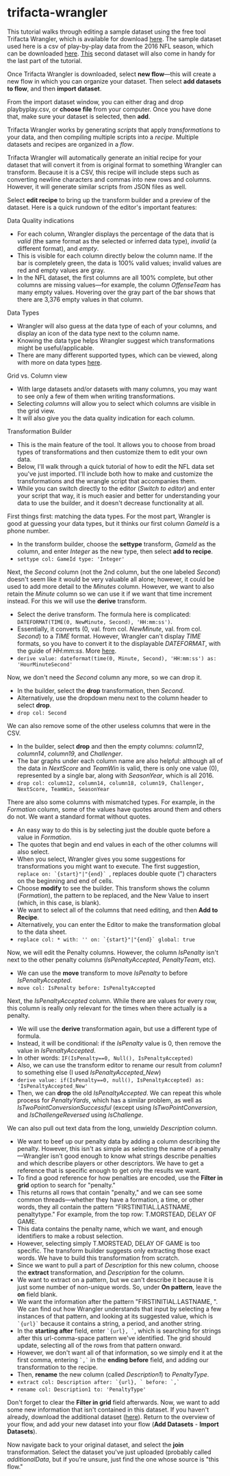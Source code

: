 # trifacta-wrangler

This tutorial walks through editing a sample dataset using the free tool Trifacta Wrangler, which is available for download [here](https://www.trifacta.com/start-wrangling/). The sample dataset used here is a csv of play-by-play data from the 2016 NFL season, which can be downloaded [here](https://github.com/jlove29/trifacta-wrangler/blob/master/sampleData.csv.zip). [This](https://github.com/jlove29/trifacta-wrangler/blob/master/additionalData.csv) second dataset will also come in handy for the last part of the tutorial.

Once Trifacta Wrangler is downloaded, select **new flow**—this will create a new flow in which you can organize your dataset. Then select **add datasets to flow**, and then **import dataset**. 

From the import dataset window, you can either drag and drop playbyplay.csv, or **choose file** from your computer. Once you have done that, make sure your dataset is selected, then **add**.

Trifacta Wrangler works by generating *scripts* that apply *transformations* to your data, and then compiling multiple scripts into a *recipe*. Multiple datasets and recipes are organized in a *flow*.
 
Trifacta Wrangler will automatically generate an initial recipe for your dataset that will convert it from is original format to something Wrangler can transform. Because it is a CSV, this recipe will include steps such as converting newline characters and commas into new rows and columns. However, it will generate similar scripts from JSON files as well.

Select **edit recipe** to bring up the transform builder and a preview of the dataset. Here is a quick rundown of the editor's important features:

Data Quality indications
- For each column, Wrangler displays the percentage of the data that is *valid* (the same format as the selected or inferred data type), *invalid* (a different format), and *empty*.
- This is visible for each column directly below the column name. If the bar is completely green, the data is 100% valid values; invalid values are red and empty values are gray. 
- In the NFL dataset, the first columns are all 100% complete, but other columns are missing values—for example, the column *OffenseTeam* has many empty values. Hovering over the gray part of the bar shows that there are 3,376 empty values in that column.

Data Types
- Wrangler will also guess at the data type of each of your columns, and display an icon of the data type next to the column name.
- Knowing the data type helps Wrangler suggest which transformations might be useful/applicable.
- There are many different supported types, which can be viewed, along with more on data types [here](https://docs.trifacta.com/display/PE/Supported+Data+Types).

Grid vs. Column view
- With large datasets and/or datasets with many columns, you may want to see only a few of them when writing transformations.
- Selecting *columns* will allow you to select which columns are visible in the grid view.
- It will also give you the data quality indication for each column.

Transformation Builder
- This is the main feature of the tool. It allows you to choose from broad types of transformations and then customize them to edit your own data.
- Below, I'll walk through a quick tutorial of how to edit the NFL data set you've just imported. I'll include both how to make and customize the transformations and the wrangle script that accompanies them.
- While you can switch directly to the editor (*Switch to editor*) and enter your script that way, it is much easier and better for understanding your data to use the builder, and it doesn't decrease functionality at all.

First things first: matching the data types. For the most part, Wrangler is good at guessing your data types, but it thinks our first column *GameId* is a phone number. 
- In the transform builder, choose the **settype** transform, *GameId* as the column, and enter *Integer* as the new type, then select **add to recipe**.
- `settype col: GameId type: 'Integer'`

Next, the *Second* column (not the 2nd column, but the one labeled *Second*) doesn't seem like it would be very valuable all alone; however, it could be used to add more detail to the *Minutes* column. However, we want to also retain the *Minute* column so we can use it if we want that time increment instead. For this we will use the **derive** transform.
- Select the derive transform. The formula here is complicated: `DATEFORMAT(TIME(0, NewMinute, Second), 'HH:mm:ss')`. 
- Essentially, it converts (0, val. from col. *NewMinute*, val. from col. *Second*) to a *TIME* format. However, Wrangler can't display *TIME* formats, so you have to convert it to the displayable *DATEFORMAT*, with the guide of *HH:mm:ss*. More [here](https://docs.trifacta.com/display/PE/TIME+Function).
- `derive value: dateformat(time(0, Minute, Second), 'HH:mm:ss') as: 'HourMinuteSecond'`

Now, we don't need the *Second* column any more, so we can drop it. 
- In the builder, select the **drop** transformation, then *Second*.
- Alternatively, use the dropdown menu next to the column header to select **drop**.
- `drop col: Second`

We can also remove some of the other useless columns that were in the CSV. 
- In the builder, select **drop** and then the empty columns: *column12*, *column14*, *column19*,  and *Challenger*. 
- The bar graphs under each column name are also helpful: although all of the data in *NextScore* and *TeamWin* is valid, there is only one value (0), represented by a single bar, along with *SeasonYear*, which is all 2016.
- `drop col: column12, column14, column18, column19, Challenger, NextScore, TeamWin, SeasonYear`

There are also some columns with mismatched types. For example, in the *Formation* column, some of the values have quotes around them and others do not. We want a standard format without quotes. 
- An easy way to do this is by selecting just the double quote before a value in *Formation*.
- The quotes that begin and end values in each of the other columns will also select. 
- When you select, Wrangler gives you some suggestions for transformations you might want to execute. The first suggestion, ``replace on: `{start}"|"{end}` ``, replaces double quote (") characters on the beginning and end of cells. 
- Choose **modify** to see the builder. This transform shows the column (*Formation*), the pattern to be replaced, and the New Value to insert (which, in this case, is blank). 
- We want to select all of the columns that need editing, and then **Add to Recipe**.
- Alternatively, you can enter the Editor to make the transformation global to the data sheet.
- ``replace col: * with: '' on: `{start}"|"{end}` global: true``

Now, we will edit the Penalty columns. However, the column *IsPenalty* isn't next to the other penalty columns (*IsPenaltyAccepted*, *PenaltyTeam*, etc).
- We can use the **move** transform to move *IsPenalty* to before *IsPenaltyAccepted*.
- `move col: IsPenalty before: IsPenaltyAccepted`

Next, the *IsPenaltyAccepted* column. While there are values for every row, this column is really only relevant for the times when there actually is a penalty. 
- We will use the **derive** transformation again, but use a different type of formula.
- Instead, it will be conditional: if the *IsPenalty* value is 0, then remove the value in *IsPenaltyAccepted*.
- In other words: `IF(IsPenalty==0, Null(), IsPenaltyAccepted)`
- Also, we can use the transform editor to rename our result from *column1* to something else (I used *IsPenaltyAccepted_New*)
- `derive value: if(IsPenalty==0, null(), IsPenaltyAccepted) as: 'IsPenaltyAccepted_New'`
- Then, we can **drop** the old *IsPenaltyAccepted*. We can repeat this whole process for *PenaltyYards*, which has a similar problem, as well as *IsTwoPointConversionSuccessful* (except using *IsTwoPointConversion*, and *IsChallengeReversed* using *IsChallenge*.

We can also pull out text data from the long, unwieldy *Description* column. 
- We want to beef up our penalty data by adding a column describing the penalty. However, this isn't as simple as selecting the name of a penalty—Wrangler isn't good enough to know what strings describe penalties and which describe players or other descriptors. We have to get a reference that is specific enough to get only the results we want.
- To find a good reference for how penalties are encoded, use the **Filter in grid** option to search for "penalty." 
- This returns all rows that contain "penalty," and we can see some common threads—whether they have a formation, a time, or other words, they all contain the pattern "FIRSTINITIAL.LASTNAME, penaltytype." For example, from the top row: T.MORSTEAD, DELAY OF GAME. 
- This data contains the penalty name, which we want, and enough identifiers to make a robust selection.
- However, selecting simply T.MORSTEAD, DELAY OF GAME is too specific. The transform builder suggests only extracting those exact words. We have to build this transformation from scratch.
- Since we want to pull a part of *Description* for this new column, choose the **extract** transformation, and *Description* for the column.
- We want to extract on a pattern, but we can't describe it because it is just some number of non-unique words. So, under **On pattern**, leave the **on** field blank.
- We want the information after the pattern "FIRSTINITIAL.LASTNAME, ". We can find out how Wrangler understands that input by selecting a few instances of that pattern, and looking at its suggested value, which is `` `{url}` `` because it contains a string, a period, and another string.
- In the **starting after** field, enter `` `{url}, ` ``, which is searching for strings after this url-comma-space pattern we've identified. The grid should update, selecting all of the rows from that pattern onward.
- However, we don't want all of that information, so we simply end it at the first comma, entering `` `,` `` in the **ending before** field, and adding our transformation to the recipe. 
- Then, **rename** the new column (called *Description1*) to *PenaltyType*.
- ``extract col: Description after: `{url}, ` before: `,` ``
- `rename col: Description1 to: 'PenaltyType'`

Don't forget to clear the **Filter in grid** field afterwards. Now, we want to add some new information that isn't contained in this dataset. If you haven't already, download the additional dataset ([here](https://github.com/jlove29/trifacta-wrangler/blob/master/additionalData.csv)). Return to the overview of your flow, and add your new dataset into your flow (**Add Datasets** - **Import Datasets**).

Now navigate back to your original dataset, and select the **join** transformation. Select the dataset you've just uploaded (probably called *additionalData*, but if you're unsure, just find the one whose source is "this flow."

